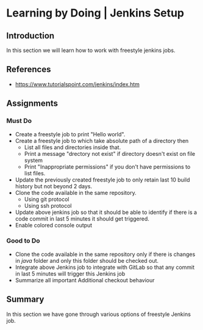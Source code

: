 
# Learning by Doing | Jenkins Setup

## Introduction
In this section we will learn how to work with freestyle jenkins jobs.

## References
* https://www.tutorialspoint.com/jenkins/index.htm

## Assignments
### Must Do
* Create a freestyle job to print "Hello world".
* Create a freestyle job to which take absolute path of a directory then
    * List all files and directories inside that.
    * Print a message "drectory not exist" if directory doesn't exist on file system
    * Print "Inappropriate permissions" if you don't have permissions to list files.
* Update the previously created freestyle job to only retain last 10 build history but not beyond 2 days.
* Clone the code available in the same repository.
    * Using git protocol
    * Using ssh protocol
* Update above jenkins job so that it should be able to identify if there is a code commit in last 5 minutes it should get triggered.
* Enable colored console output

### Good to Do
* Clone the code available in the same repository only if there is changes in *java* folder and only this folder should be checked out.
* Integrate above Jenkins job to integrate with GitLab so that any commit in last 5 minutes will trigger this Jenkins job
* Summarize all important Additional checkout behaviour

## Summary
In this section we have gone through various options of freestyle Jenkins job.
